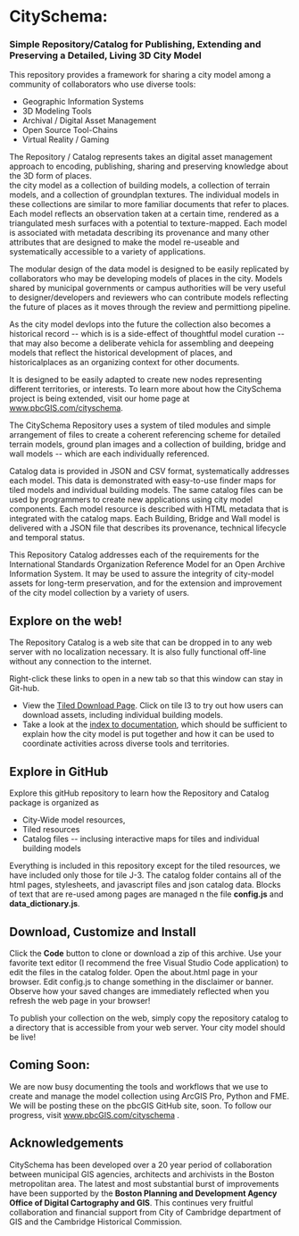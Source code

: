 # CitySchema: 
### Simple Repository/Catalog for Publishing, Extending and Preserving a Detailed, Living 3D City Model
This repository provides a framework for sharing a city model among a community of collaborators who use diverse tools:

* Geographic Information Systems
* 3D Modeling Tools
* Archival / Digital Asset Management
* Open Source Tool-Chains
* Virtual Reality / Gaming

The Repository / Catalog represents takes an digital asset management approach to encoding, publishing, sharing and preserving knowledge about the 3D form of places.  
the city model as a collection of building models, a collection of terrain models, and a collection of groundplan textures.  The individual models in these collections are similar to more familiar documents that refer to places.  Each model reflects an observation taken at a certain time, rendered as a triangulated mesh surfaces with a potential to texture-mapped.  Each model is associated with metadata describing its provenance and many other attributes that are designed to make the model re-useable and systematically accessible to a variety of applications.  

The modular design of the data model is designed to be easily replicated by collaborators who may be developing models of places in the city.  Models shared by municipal governments or campus authorities will be very useful to designer/developers and reviewers who can contribute models reflecting the future of places as it moves through the review and permittiong pipeline.  

As the city model devlops into the future the collection also becomes a historical record -- which is is a side-effect of thoughtful model curation -- that may also become a deliberate vehicla for assembling and deepeing models that reflect the historical development of places, and historicalplaces as an organizing context for other documents.   

It is designed to be easily adapted to create new nodes representing different territories, or interests.  To learn more about how the CitySchema project is being extended, visit our home page at www.pbcGIS.com/cityschema. 

The CitySchema Repository uses a system of tiled modules and simple arrangement of files to create a coherent referencing scheme for detailed terrain models, ground plan images and a collection of building, bridge and wall models -- which are each individually referenced.

Catalog data is provided in JSON and CSV format, systematically addresses each model.  This data is demonstrated with easy-to-use finder maps for tiled models and individual building models.  The same catalog files can be used by programmers to create new applications using city model components.   Each model resource is described with HTML metadata that is integrated with the catalog maps.  Each Building, Bridge and Wall model is delivered with a JSON file that describes its provenance, technical lifecycle and temporal status. 

This Repository Catalog addresses each of the requirements for the International Standards Organization Reference Model for an Open Archive Information System.  It may be used to assure the integrity of city-model assets for long-term preservation, and for the extension and improvement of the city model collection by a variety of users.

## Explore on the web!
The Repository Catalog is a web site that can be dropped in to any web server with no localization necessary. It is also fully functional off-line without any connection to the internet. 

Right-click these links to open in a new tab so that this window can stay in Git-hub.

* View the [Tiled Download Page](https://pbcgis.github.io/CitySchema-Bos3d-RepositoryCatalog/catalog/index.htm).  Click on tile I3 to try out how users can download assets, including individual building models. 
* Take a look at the [index to documentation](https://pbcgis.github.io/CitySchema-Bos3d-RepositoryCatalog/catalog/index.htm), which should be sufficient to explain how the city model is put together and how it can be used to coordinate activities across diverse tools and territories. 

## Explore in GitHub
Explore this gitHub repository to learn how the Repository and Catalog package is organized as 

* City-Wide model resources, 
* Tiled resources 
* Catalog files -- inclusing interactive maps for tiles and individual building models

Everything is included in this repository except for the tiled resources, we have included only those for tile J-3. The catalog folder contains all of the html pages, stylesheets, and javascript files and json catalog data.  Blocks of text that are re-used among pages are managed n the file **config.js** and **data_dictionary.js**.  

## Download, Customize and Install
Click the **Code** button to clone or download a zip of this archive.  Use your favorite text editor (I recommend the free Visual Studio Code application) to edit the files in the catalog folder.  Open the about.html page in your browser. Edit config.js to change something in the disclaimer or banner.  Observe how your saved changes are immediately reflected when you refresh the web page in your browser!  

To publish your collection on the web, simply copy the repository catalog to a directory that is accessible from your web server.  Your city model should be live!

## Coming Soon:
We are now busy documenting the tools and workflows that we use to create and manage the model collection using ArcGIS Pro, Python and FME.  We will be posting these on the pbcGIS GitHub site, soon. To follow our progress, visit www.pbcGIS.com/cityschema . 


## Acknowledgements
CitySchema has been developed over a 20 year period of collaboration between municipal GIS agencies, architects and archivists in the Boston metropolitan area.  The latest and most substantial burst of improvements have been supported by the **Boston Planning and Development Agency Office of Digital Cartography and GIS**.   This continues very fruitful collaboration and financial support from City of Cambridge department of GIS and the Cambridge Historical Commission.   



